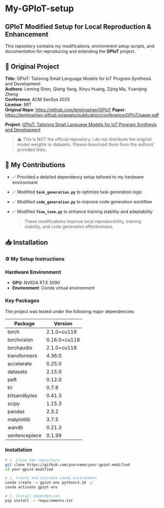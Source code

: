 # My-GPIoT-setup
## GPIoT Modified Setup for Local Reproduction & Enhancement

This repository contains my modifications, environment setup scripts, and documentation for reproducing and extending the **GPIoT** project.

## 📌 Original Project

**Title**: GPIoT: Tailoring Small Language Models for IoT Program Synthesis and Development  
**Authors**: Leming Shen, Qiang Yang, Xinyu Huang, Zijing Ma, Yuanqing Zheng  
**Conference**: ACM SenSys 2025  
**License**: MIT  
**Original Repo**: https://github.com/lemingshen/GPIoT 
**Paper**: https://lemingshen.github.io/assets/publication/conference/GPIoT/paper.pdf

**Project**: [GPIoT: Tailoring Small Language Models for IoT Program Synthesis and Development](https://lemingshen.github.io/projects/gpiot/)

> ⚠️ This is NOT the official repository. I do not distribute the original model weights or datasets. Please download them from the authors' provided links.

## 🧩 My Contributions

- ✅ Provided a detailed dependency setup tailored to my hardware environment

- ✅ Modified **`task_generation.py`** to optimize task generation logic

- ✅ Modified **`code_generation.py`** to improve code generation workflow

- ✅ Modified **`fine_tune.py`** to enhance training stability and adaptability

  > These modifications improve local reproducibility, training stability, and code generation effectiveness.

## 📥 Installation

### ⚙️ My Setup Instructions

### Hardware Environment

- **GPU**: NVIDIA RTX 3090
- **Environment**: Conda virtual environment

### Key Packages

The project was tested under the following major dependencies:

| Package       | Version      |
| ------------- | ------------ |
| torch         | 2.1.0+cu118  |
| torchvision   | 0.16.0+cu118 |
| torchaudio    | 2.1.0+cu118  |
| transformers  | 4.36.0       |
| accelerate    | 0.25.0       |
| datasets      | 2.15.0       |
| peft          | 0.12.0       |
| trl           | 0.7.6        |
| bitsandbytes  | 0.41.3       |
| scipy         | 1.15.3       |
| pandas        | 2.3.2        |
| matplotlib    | 3.7.5        |
| wandb         | 0.21.3       |
| sentencepiece | 0.1.99       |

### Installation

```bash
# 1. Clone the repository
git clone https://github.com/yourname/your-gpiot-modified
cd your-gpiot-modified

# 2. Create and activate conda environment
conda create -n gpiot-env python=3.10 -y
conda activate gpiot-env

# 3. Install dependencies
pip install -r requirements.txt

```

